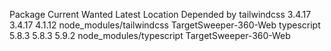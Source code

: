 Package      Current  Wanted  Latest  Location                  Depended by
tailwindcss   3.4.17  3.4.17  4.1.12  node_modules/tailwindcss  TargetSweeper-360-Web
typescript     5.8.3   5.8.3   5.9.2  node_modules/typescript   TargetSweeper-360-Web
